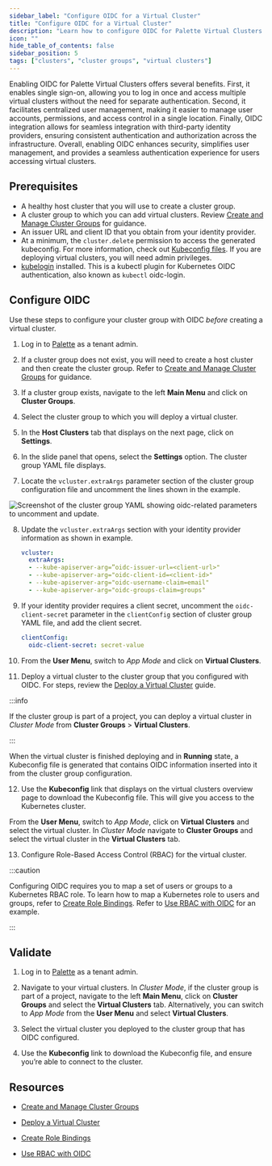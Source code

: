```yaml
---
sidebar_label: "Configure OIDC for a Virtual Cluster"
title: "Configure OIDC for a Virtual Cluster"
description: "Learn how to configure OIDC for Palette Virtual Clusters."
icon: ""
hide_table_of_contents: false
sidebar_position: 5
tags: ["clusters", "cluster groups", "virtual clusters"]
---
```



Enabling OIDC for Palette Virtual Clusters offers several benefits. First, it enables single sign-on, allowing you to log in once and access multiple virtual clusters without the need for separate authentication. Second, it facilitates centralized user management, making it easier to manage user accounts, permissions, and access control in a single location. Finally, OIDC integration allows for seamless integration with third-party identity providers, ensuring consistent authentication and authorization across the infrastructure. Overall, enabling OIDC enhances security, simplifies user management, and provides a seamless authentication experience for users accessing virtual clusters.

<!-- Before deploying a virtual cluster, you must set up OpenID Connect (OIDC) Identity Provider (IDP) for the cluster group the virtual cluster belongs to. As virtual clusters are deployed to that cluster group, OIDC information in the cluster group configuration will be inserted into the virtual cluster configuration.  -->


## Prerequisites

- A healthy host cluster that you will use to create a cluster group.
- A cluster group to which you can add virtual clusters. Review [Create and Manage Cluster Groups](../../clusters/cluster-groups/create-cluster-group.md) for guidance.
- An issuer URL and client ID that you obtain from your identity provider.
- At a minimum, the `cluster.delete` permission to access the generated kubeconfig. For more information, check out [Kubeconfig files](../cluster-management/kubeconfig.md#kubeconfig-files). If you are deploying virtual clusters, you will need admin privileges.
- [kubelogin](https://github.com/int128/kubelogin) installed. This is a kubectl plugin for Kubernetes OIDC authentication, also known as `kubectl` oidc-login.


## Configure OIDC

Use these steps to configure your cluster group with OIDC *before* creating a virtual cluster.

1. Log in to [Palette](https://console.spectrocloud.com) as a tenant admin.

2. If a cluster group does not exist, you will need to create a host cluster and then create the cluster group. Refer to [Create and Manage Cluster Groups](../../clusters/cluster-groups/create-cluster-group.md) for guidance.

3. If a cluster group exists, navigate to the left **Main Menu** and click on **Cluster Groups**.

4. Select the cluster group to which you will deploy a virtual cluster. 

5. In the **Host Clusters** tab that displays on the next page, click on **Settings**.

6. In the slide panel that opens, select the **Settings** option. The cluster group YAML file displays.

7. Locate the `vcluster.extraArgs` parameter section of the cluster group configuration file and uncomment the lines shown in the example.

![Screenshot of the cluster group YAML showing oidc-related parameters to uncomment and update.](/clusters_palette-virtual-clusters_configure-vcluster-oidc.png)

8. Update the `vcluster.extraArgs` section with your identity provider information as shown in example.

    ```yaml
    vcluster:
      extraArgs:	
      - --kube-apiserver-arg=”oidc-issuer-url=<client-url>"
      - --kube-apiserver-arg="oidc-client-id=<client-id>"
      - --kube-apiserver-arg="oidc-username-claim=email"
      - --kube-apiserver-arg="oidc-groups-claim=groups"
    ```

9. If your identity provider requires a client secret, uncomment the `oidc-client-secret` parameter in the `clientConfig` section of cluster group YAML file, and add the client secret.

    ```yaml
    clientConfig:	
      oidc-client-secret: secret-value
    ```

10. From the **User Menu**, switch to *App Mode* and click on **Virtual Clusters**.  

11. Deploy a virtual cluster to the cluster group that you configured with OIDC. For steps, review the [Deploy a Virtual Cluster](../palette-virtual-clusters/deploy-virtual-cluster.md#deploy-a-virtual-cluster) guide. 

  :::info

  If the cluster group is part of a project, you can deploy a virtual cluster in *Cluster Mode* from **Cluster Groups** > **Virtual Clusters**.

  :::

  When the virtual cluster is finished deploying and in **Running** state, a Kubeconfig file is generated that contains OIDC information inserted into it from the cluster group configuration.

12. Use the **Kubeconfig** link that displays on the virtual clusters overview page to download the Kubeconfig file. This will give you access to the Kubernetes cluster.

  From the **User Menu**, switch to *App Mode*, click on **Virtual Clusters** and select the virtual cluster. In *Cluster Mode* navigate to **Cluster Groups** and select the virtual cluster in the **Virtual Clusters** tab.

13. Configure Role-Based Access Control (RBAC) for the virtual cluster. 

:::caution

Configuring OIDC requires you to map a set of users or groups to a Kubernetes RBAC role. To learn how to map a Kubernetes role to users and groups, refer to [Create Role Bindings](../cluster-management/cluster-rbac.md#create-role-bindings). Refer to [Use RBAC with OIDC](../../integrations/kubernetes.md#use-rbac-with-oidc) for an example. 

:::


## Validate

1. Log in to [Palette](https://console.spectrocloud.com) as a tenant admin.

2. Navigate to your virtual clusters. In *Cluster Mode*, if the cluster group is part of a project, navigate to the left **Main Menu**, click on **Cluster Groups** and select the **Virtual Clusters** tab. Alternatively, you can switch to *App Mode* from the **User Menu** and select **Virtual Clusters**.

3. Select the virtual cluster you deployed to the cluster group that has OIDC configured.

4. Use the **Kubeconfig** link to download the Kubeconfig file, and ensure you’re able to connect to the cluster. 


## Resources

- [Create and Manage Cluster Groups](../../clusters/cluster-groups/create-cluster-group.md)

- [Deploy a Virtual Cluster](../palette-virtual-clusters/deploy-virtual-cluster.md#deploy-a-virtual-cluster)

- [Create Role Bindings](../cluster-management/cluster-rbac.md#create-role-bindings)

- [Use RBAC with OIDC](../../integrations/kubernetes.md#use-rbac-with-oidc)